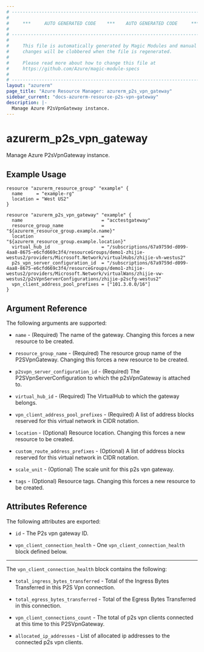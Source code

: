 ```yaml
---
# ----------------------------------------------------------------------------
#
#     ***     AUTO GENERATED CODE    ***    AUTO GENERATED CODE     ***
#
# ----------------------------------------------------------------------------
#
#     This file is automatically generated by Magic Modules and manual
#     changes will be clobbered when the file is regenerated.
#
#     Please read more about how to change this file at
#     https://github.com/Azure/magic-module-specs
#
# ----------------------------------------------------------------------------
layout: "azurerm"
page_title: "Azure Resource Manager: azurerm_p2s_vpn_gateway"
sidebar_current: "docs-azurerm-resource-p2s-vpn-gateway"
description: |-
  Manage Azure P2sVpnGateway instance.
---
```


# azurerm_p2s_vpn_gateway

Manage Azure P2sVpnGateway instance.

## Example Usage

```hcl
resource "azurerm_resource_group" "example" {
  name     = "example-rg"
  location = "West US2"
}

resource "azurerm_p2s_vpn_gateway" "example" {
  name                             = "acctestgateway"
  resource_group_name              = "${azurerm_resource_group.example.name}"
  location                         = "${azurerm_resource_group.example.location}"
  virtual_hub_id                   = "/subscriptions/67a9759d-d099-4aa8-8675-e6cfd669c3f4/resourceGroups/demo1-zhijie-westus2/providers/Microsoft.Network/virtualHubs/zhijie-vh-westus2"
  p2s_vpn_server_configuration_id  = "/subscriptions/67a9759d-d099-4aa8-8675-e6cfd669c3f4/resourceGroups/demo1-zhijie-westus2/providers/Microsoft.Network/virtualWans/zhijie-vw-westus2/p2sVpnServerConfigurations/zhijie-p2scfg-westus2"
  vpn_client_address_pool_prefixes = ["101.3.0.0/16"]
}
```

## Argument Reference

The following arguments are supported:

* `name` - (Required) The name of the gateway. Changing this forces a new resource to be created.

* `resource_group_name` - (Required) The resource group name of the P2SVpnGateway. Changing this forces a new resource to be created.

* `p2svpn_server_configuration_id` - (Required) The P2SVpnServerConfiguration to which the p2sVpnGateway is attached to.

* `virtual_hub_id` - (Required) The VirtualHub to which the gateway belongs.

* `vpn_client_address_pool_prefixes` - (Required) A list of address blocks reserved for this virtual network in CIDR notation.

* `location` - (Optional) Resource location. Changing this forces a new resource to be created.

* `custom_route_address_prefixes` - (Optional) A list of address blocks reserved for this virtual network in CIDR notation.

* `scale_unit` - (Optional) The scale unit for this p2s vpn gateway.

* `tags` - (Optional) Resource tags. Changing this forces a new resource to be created.

## Attributes Reference

The following attributes are exported:

* `id` - The P2s vpn gateway ID.

* `vpn_client_connection_health` - One `vpn_client_connection_health` block defined below.

---

The `vpn_client_connection_health` block contains the following:

* `total_ingress_bytes_transferred` - Total of the Ingress Bytes Transferred in this P2S Vpn connection.

* `total_egress_bytes_transferred` - Total of the Egress Bytes Transferred in this connection.

* `vpn_client_connections_count` - The total of p2s vpn clients connected at this time to this P2SVpnGateway.

* `allocated_ip_addresses` - List of allocated ip addresses to the connected p2s vpn clients.
